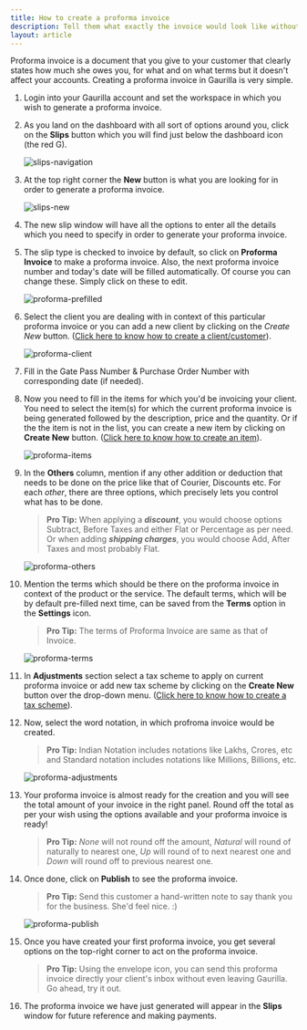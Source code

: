 ```yaml
---
title: How to create a proforma invoice
description: Tell them what exactly the invoice would look like without affecting your accounts
layout: article
---
```

Proforma invoice is a document that you give to your customer that clearly states how much she owes you, for what and on what terms but it doesn't affect your accounts. Creating a proforma invoice in Gaurilla is very simple.

1. Login into your Gaurilla account and set the workspace in which you wish to generate a proforma invoice.

2. As you land on the dashboard with all sort of options around you, click on the **Slips** button which you will find just below the dashboard icon (the red G).

    ![slips-navigation]({{site.url}}/images/navigation/slips.png)

3. At the top right corner the **New** button is what you are looking for in order to generate a proforma invoice.

    ![slips-new]({{site.url}}/images/slips/new-navigation.png)

4. The new slip window will have all the options to enter all the details which you need to specify in order to generate your proforma invoice.

5. The slip type is checked to invoice by default, so click on **Proforma Invoice** to make a proforma invoice. Also, the next proforma invoice number and today's date will be filled automatically. Of course you can change these. Simply click on these to edit.

    ![proforma-prefilled]({{site.url}}/images/slips/proforma-prefilled.png)

6. Select the client you are dealing with in context of this particular proforma invoice or you can add a new client by clicking on the *Create New* button. ([Click here to know how to create a client/customer]({{site.url}}/articles/how-to-create-a-client)).

    ![proforma-client]({{site.url}}/images/slips/proforma-client.png)

7. Fill in the Gate Pass Number & Purchase Order Number with corresponding date (if needed).

8. Now you need to fill in the items for which you'd be invoicing your client. You need to select the item(s) for which the current proforma invoice is being generated followed by the description, price and the quantity. Or if the the item is not in the list, you can create a new item by clicking on **Create New** button. ([Click here to know how to create an item]({{site.url}}/articles/how-to-create-an-item)).

    ![proforma-items]({{site.url}}/images/slips/proforma-items.png)

9. In the **Others** column, mention if any other addition or deduction that needs to be done on the price like that of Courier, Discounts etc. For each *other*, there are three options, which precisely lets you control what has to be done.
    
    > **Pro Tip:** When applying a **_discount_**, you would choose options Subtract, Before Taxes and either Flat or Percentage as per need. Or when adding **_shipping charges_**, you would choose Add, After Taxes and most probably Flat.

    ![proforma-others]({{site.url}}/images/slips/proforma-others.png)

10. Mention the terms which should be there on the proforma invoice in context of the product or the service. The default terms, which will be by default pre-filled next time, can be saved from the **Terms** option in the **Settings** icon.

    > **Pro Tip:** The terms of Proforma Invoice are same as that of Invoice.

    ![proforma-terms]({{site.url}}/images/slips/terms.png)

11. In **Adjustments** section select a tax scheme to apply on current proforma invoice or add new tax scheme by clicking on the **Create New** button over the drop-down menu. ([Click here to know how to create a tax scheme]({{site.url}}/articles/how-to-create-a-tax-scheme)).

12. Now, select the word notation, in which profroma invoice would be created.
    
    > **Pro Tip:** Indian Notation includes notations like Lakhs, Crores, etc and Standard notation includes notations like Millions, Billions, etc.

    ![proforma-adjustments]({{site.url}}/images/slips/adjustments.png)

13. Your proforma invoice is almost ready for the creation and you will see the total amount of your invoice in the right panel. Round off the total as per your wish using the options available and your proforma invoice is ready!
    
    > **Pro Tip:** _None_ will not round off the amount, _Natural_ will round of naturally to nearest one, _Up_ will round of to next nearest one and _Down_ will round off to previous nearest one.

14. Once done, click on **Publish** to see the proforma invoice.

    > **Pro Tip:** Send this customer a hand-written note to say thank you for the business. She'd feel nice. :)

    ![proforma-publish]({{site.url}}/images/slips/proforma-publish.png)

15. Once you have created your first proforma invoice, you get several options on the top-right corner to act on the proforma invoice.
    
    > **Pro Tip:** Using the envelope icon, you can send this proforma invoice directly your client's inbox without even leaving Gaurilla. Go ahead, try it out.

16. The proforma invoice we have just generated will appear in the **Slips** window for future reference and making payments.